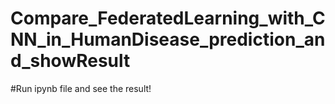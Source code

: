 # Compare_FederatedLearning_with_CNN_in_HumanDisease_prediction_and_showResult

#Run ipynb file and see the result!
